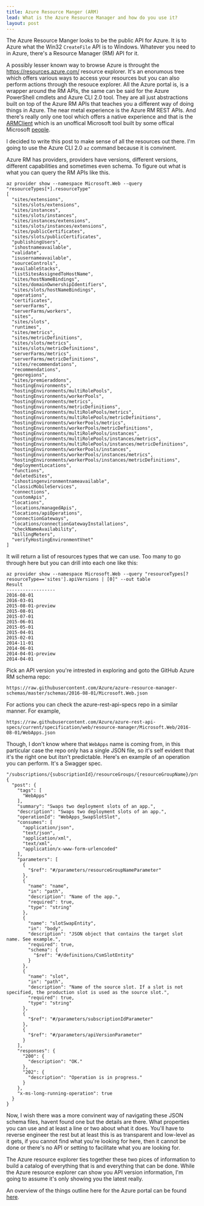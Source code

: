 ```yaml
---
title: Azure Resource Manger (ARM)
lead: What is the Azure Resource Manager and how do you use it?
layout: post
---
```


The Azure Resource Manger looks to be the public API for Azure. It is to Azure what the Win32 `CreateFile` API is to Windows. Whatever you need to in Azure, there's a Resource Manager (RM) API for it.

A possibly lesser known way to browse Azure is throught the https://resources.azure.com/ resource explorer. It's an enorumous tree which offers various ways to access your resources but you can also perform actions through the resouce explorer. All the Azure portal is, is a wrapper around the RM APIs, the same can be said for the Azure PowerShell cmdlets and Azure CLI 2.0 tool. They are all just abstractions built on top of the Azure RM APIs that teaches you a different way of doing things in Azure. The near metal experience is the Azure RM REST APIs. And there's really only one tool which offers a native experience and that is the [ARMClient](https://github.com/projectkudu/ARMClient) which is an unoffical Microsoft tool built by some offical Microsoft [people](https://github.com/projectkudu/ARMClient/graphs/contributors).

I decided to write this post to make sense of all the resources out there. I'm going to use the Azure CLI 2.0 `az` command because it is convinent.

Azure RM has providers, providers have versions, different versions, different capabilities and sometimes even schema. To figure out what is what you can query the RM APIs like this.

    az provider show --namespace Microsoft.Web --query "resourceTypes[*].resourceType"
    [
      "sites/extensions",
      "sites/slots/extensions",
      "sites/instances",
      "sites/slots/instances",
      "sites/instances/extensions",
      "sites/slots/instances/extensions",
      "sites/publicCertificates",
      "sites/slots/publicCertificates",
      "publishingUsers",
      "ishostnameavailable",
      "validate",
      "isusernameavailable",
      "sourceControls",
      "availableStacks",
      "listSitesAssignedToHostName",
      "sites/hostNameBindings",
      "sites/domainOwnershipIdentifiers",
      "sites/slots/hostNameBindings",
      "operations",
      "certificates",
      "serverFarms",
      "serverFarms/workers",
      "sites",
      "sites/slots",
      "runtimes",
      "sites/metrics",
      "sites/metricDefinitions",
      "sites/slots/metrics",
      "sites/slots/metricDefinitions",
      "serverFarms/metrics",
      "serverFarms/metricDefinitions",
      "sites/recommendations",
      "recommendations",
      "georegions",
      "sites/premieraddons",
      "hostingEnvironments",
      "hostingEnvironments/multiRolePools",
      "hostingEnvironments/workerPools",
      "hostingEnvironments/metrics",
      "hostingEnvironments/metricDefinitions",
      "hostingEnvironments/multiRolePools/metrics",
      "hostingEnvironments/multiRolePools/metricDefinitions",
      "hostingEnvironments/workerPools/metrics",
      "hostingEnvironments/workerPools/metricDefinitions",
      "hostingEnvironments/multiRolePools/instances",
      "hostingEnvironments/multiRolePools/instances/metrics",
      "hostingEnvironments/multiRolePools/instances/metricDefinitions",
      "hostingEnvironments/workerPools/instances",
      "hostingEnvironments/workerPools/instances/metrics",
      "hostingEnvironments/workerPools/instances/metricDefinitions",
      "deploymentLocations",
      "functions",
      "deletedSites",
      "ishostingenvironmentnameavailable",
      "classicMobileServices",
      "connections",
      "customApis",
      "locations",
      "locations/managedApis",
      "locations/apiOperations",
      "connectionGateways",
      "locations/connectionGatewayInstallations",
      "checkNameAvailability",
      "billingMeters",
      "verifyHostingEnvironmentVnet"
    ]

It will return a list of resources types that we can use. Too many to go through here but you can drill into each one like this:

    az provider show --namespace Microsoft.Web --query "resourceTypes[?resourceType=='sites'].apiVersions | [0]" --out table
    Result
    ------------------
    2016-08-01
    2016-03-01
    2015-08-01-preview
    2015-08-01
    2015-07-01
    2015-06-01
    2015-05-01
    2015-04-01
    2015-02-01
    2014-11-01
    2014-06-01
    2014-04-01-preview
    2014-04-01
    
Pick an API version you're intrested in exploring and goto the GitHub Azure RM schema repo:

    https://raw.githubusercontent.com/Azure/azure-resource-manager-schemas/master/schemas/2016-08-01/Microsoft.Web.json

For actions you can check the azure-rest-api-specs repo in a similar manner. For example,

    https://raw.githubusercontent.com/Azure/azure-rest-api-specs/current/specification/web/resource-manager/Microsoft.Web/2016-08-01/WebApps.json

Though, I don't know where that `WebApps` name is coming from, in this particular case the repo only has a single JSON file, so it's self evident that it's the right one but itsn't predictable. Here's en example of an operation you can perform. It's a Swagger spec.

~~~
"/subscriptions/{subscriptionId}/resourceGroups/{resourceGroupName}/providers/Microsoft.Web/sites/{name}/slots/{slot}/slotsswap": {
  "post": {
    "tags": [
      "WebApps"
    ],
    "summary": "Swaps two deployment slots of an app.",
    "description": "Swaps two deployment slots of an app.",
    "operationId": "WebApps_SwapSlotSlot",
    "consumes": [
      "application/json",
      "text/json",
      "application/xml",
      "text/xml",
      "application/x-www-form-urlencoded"
    ],
    "parameters": [
      {
        "$ref": "#/parameters/resourceGroupNameParameter"
      },
      {
        "name": "name",
        "in": "path",
        "description": "Name of the app.",
        "required": true,
        "type": "string"
      },
      {
        "name": "slotSwapEntity",
        "in": "body",
        "description": "JSON object that contains the target slot name. See example.",
        "required": true,
        "schema": {
          "$ref": "#/definitions/CsmSlotEntity"
        }
      },
      {
        "name": "slot",
        "in": "path",
        "description": "Name of the source slot. If a slot is not specified, the production slot is used as the source slot.",
        "required": true,
        "type": "string"
      },
      {
        "$ref": "#/parameters/subscriptionIdParameter"
      },
      {
        "$ref": "#/parameters/apiVersionParameter"
      }
    ],
    "responses": {
      "200": {
        "description": "OK."
      },
      "202": {
        "description": "Operation is in progress."
      }
    },
    "x-ms-long-running-operation": true
  }
}
~~~

Now, I wish there was a more convinent way of navigating these JSON schema files, havent found one but the details are there. What properties you can use and at least a line or two about what it does. You'll have to reverse engineer the rest but at least this is as transparent and low-level as it gets, if you cannot find what you're looking for here, then it cannot be done or there's no API or setting to facilitate what you are looking for.

The Azure resource explorer ties together these two pices of information to build a catalog of everything that is and everything that can be done. While the Azure resource explorer can show you API version information, I'm going to assume it's only showing you the latest really.

An overview of the things outline here for the Azure portal can be found [here](https://docs.microsoft.com/en-us/azure/azure-resource-manager/resource-manager-supported-services).
